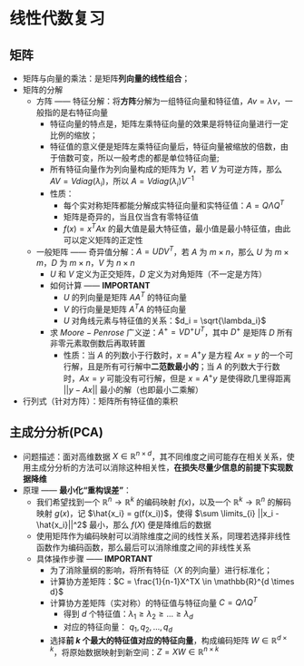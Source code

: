 # 线性代数复习

## 矩阵

- 矩阵与向量的乘法：是矩阵**列向量的线性组合**；
- 矩阵的分解
  - 方阵 —— 特征分解：将**方阵**分解为一组特征向量和特征值，$Av = \lambda v$，一般指的是右特征向量
    - 特征向量的特点是，矩阵左乘特征向量的效果是将特征向量进行一定比例的缩放；
    - 特征值的意义便是矩阵左乘特征向量后，特征向量被缩放的倍数，由于倍数可变，所以一般考虑的都是单位特征向量;
    - 所有特征向量作为列向量构成的矩阵为 $V$，若 $V$ 为可逆方阵，那么 $AV = Vdiag(\lambda_i)$，所以 $A = Vdiag(\lambda_i)V^{-1}$
    - 性质：
      - 每个实对称矩阵都能分解成实特征向量和实特征值：$A = Q\Lambda Q^T$
      - 矩阵是奇异的，当且仅当含有零特征值
      - $f(x) = x^T A x$ 的最大值是最大特征值，最小值是最小特征值，由此可以定义矩阵的正定性
  - 一般矩阵 —— 奇异值分解：$A = U D V^T$，若 $A$ 为 $m \times n$，那么 $U$ 为 $m\times m$，$D$ 为 $m \times n$，$V$ 为 $n \times n$
    - $U$ 和 $V$ 定义为正交矩阵，$D$ 定义为对角矩阵（不一定是方阵）
    - 如何计算 —— **IMPORTANT**
      - $U$ 的列向量是矩阵 $AA^T$ 的特征向量
      - $V$ 的行向量是矩阵 $A^TA$ 的特征向量
      - $U$ 对角线元素与特征值的关系：$d_i = \sqrt{\lambda_i}$
    - 求 $Moore-Penrose$ 广义逆：$A^+ = VD^+U^T$，其中 $D^+$ 是矩阵 $D$ 所有非零元素取倒数后再取转置
      - 性质：当 $A$ 的列数小于行数时，$x = A^+y$ 是方程 $Ax = y$ 的一个可行解，且是所有可行解中**二范数最小的**；当 $A$ 的列数大于行数时，$Ax = y$ 可能没有可行解，但是 $x = A^+y$ 是使得欧几里得距离 $||y - Ax||$ 最小的解（也即最小二乘解）
- 行列式（针对方阵）：矩阵所有特征值的乘积
  
## 主成分分析(PCA)

- 问题描述：面对高维数据 $X \in \mathbb{R}^{n\times d}$，其不同维度之间可能存在相关关系，使用主成分分析的方法可以消除这种相关性，**在损失尽量少信息的前提下实现数据降维**
- 原理 —— **最小化“重构误差”**：
  - 我们希望找到一个 $\mathbb{R}^n \rightarrow \mathbb{R}^k$ 的编码映射 $f(x)$，以及一个 $\mathbb{R}^k \rightarrow \mathbb{R}^n$ 的解码映射 $g(x)$，记 $\hat{x_i} = g(f(x_i))$，使得 $\sum \limits_{i} ||x_i - \hat{x_i}||^2$ 最小，那么 $f(X)$ 便是降维后的数据
  - 使用矩阵作为编码映射可以消除维度之间的线性关系，同理若选择非线性函数作为编码函数，那么最后可以消除维度之间的非线性关系
  - 具体操作步骤 —— **IMPORTANT**
    - 为了消除量纲的影响，将所有特征（$X$ 的列向量）进行标准化；
    - 计算协方差矩阵：$C = \frac{1}{n-1}X^TX \in \mathbb{R}^{d \times d}$
    - 计算协方差矩阵（实对称）的特征值与特征向量 $C = Q\Lambda Q^T$
      - 得到 $d$ 个特征值：$\lambda_1 \ge \lambda_2 \ge ... \ge \lambda_d$
      - 对应的特征向量： $q_1,q_2,...,q_d$
    - 选择**前 $k$ 个最大的特征值对应的特征向量**，构成编码矩阵 $W\in \mathbb{R}^{d \times k}$，将原始数据映射到新空间：$Z = XW \in \mathbb{R}^{n \times k}$
